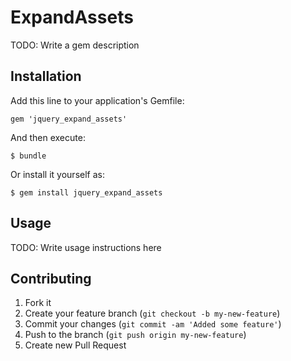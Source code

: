 # ExpandAssets

TODO: Write a gem description

## Installation

Add this line to your application's Gemfile:

    gem 'jquery_expand_assets'

And then execute:

    $ bundle

Or install it yourself as:

    $ gem install jquery_expand_assets

## Usage

TODO: Write usage instructions here

## Contributing

1. Fork it
2. Create your feature branch (`git checkout -b my-new-feature`)
3. Commit your changes (`git commit -am 'Added some feature'`)
4. Push to the branch (`git push origin my-new-feature`)
5. Create new Pull Request
